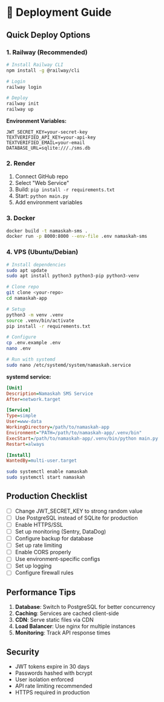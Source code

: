 # 🚀 Deployment Guide

## Quick Deploy Options

### 1. Railway (Recommended)
```bash
# Install Railway CLI
npm install -g @railway/cli

# Login
railway login

# Deploy
railway init
railway up
```

**Environment Variables:**
```
JWT_SECRET_KEY=your-secret-key
TEXTVERIFIED_API_KEY=your-api-key
TEXTVERIFIED_EMAIL=your-email
DATABASE_URL=sqlite:///./sms.db
```

### 2. Render
1. Connect GitHub repo
2. Select "Web Service"
3. Build: `pip install -r requirements.txt`
4. Start: `python main.py`
5. Add environment variables

### 3. Docker
```bash
docker build -t namaskah-sms .
docker run -p 8000:8000 --env-file .env namaskah-sms
```

### 4. VPS (Ubuntu/Debian)
```bash
# Install dependencies
sudo apt update
sudo apt install python3 python3-pip python3-venv

# Clone repo
git clone <your-repo>
cd namaskah-app

# Setup
python3 -m venv .venv
source .venv/bin/activate
pip install -r requirements.txt

# Configure
cp .env.example .env
nano .env

# Run with systemd
sudo nano /etc/systemd/system/namaskah.service
```

**systemd service:**
```ini
[Unit]
Description=Namaskah SMS Service
After=network.target

[Service]
Type=simple
User=www-data
WorkingDirectory=/path/to/namaskah-app
Environment="PATH=/path/to/namaskah-app/.venv/bin"
ExecStart=/path/to/namaskah-app/.venv/bin/python main.py
Restart=always

[Install]
WantedBy=multi-user.target
```

```bash
sudo systemctl enable namaskah
sudo systemctl start namaskah
```

## Production Checklist

- [ ] Change JWT_SECRET_KEY to strong random value
- [ ] Use PostgreSQL instead of SQLite for production
- [ ] Enable HTTPS/SSL
- [ ] Set up monitoring (Sentry, DataDog)
- [ ] Configure backup for database
- [ ] Set up rate limiting
- [ ] Enable CORS properly
- [ ] Use environment-specific configs
- [ ] Set up logging
- [ ] Configure firewall rules

## Performance Tips

1. **Database**: Switch to PostgreSQL for better concurrency
2. **Caching**: Services are cached client-side
3. **CDN**: Serve static files via CDN
4. **Load Balancer**: Use nginx for multiple instances
5. **Monitoring**: Track API response times

## Security

- JWT tokens expire in 30 days
- Passwords hashed with bcrypt
- User isolation enforced
- API rate limiting recommended
- HTTPS required in production
